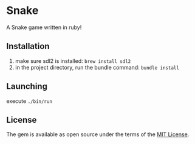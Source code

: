 # Snake

A Snake game written in ruby!

## Installation

1. make sure sdl2 is installed: `brew install sdl2`
2. in the project directory, run the bundle command: `bundle install`

## Launching

execute `./bin/run`

## License

The gem is available as open source under the terms of the [MIT License](https://opensource.org/licenses/MIT).
